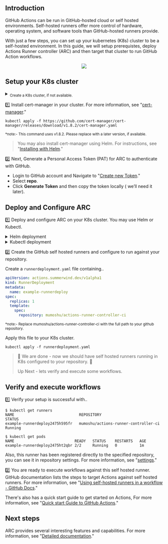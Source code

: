 ## Introduction

GitHub Actions can be run in GitHub-hosted cloud or self hosted environments. Self-hosted runners offer more control of hardware, operating system, and software tools than GitHub-hosted runners provide.

With just a few steps, you can set up your kubernetes (K8s) cluster to be a self-hosted environment.
In this guide, we will setup prerequistes, deploy Actions Runner controller (ARC) and then target that cluster to run GitHub Action workflows.

<p align="center">
  <img src="https://user-images.githubusercontent.com/53718047/181159115-dbf41416-89a7-408c-b575-bb0d059a1a36.png" />
</p>



## Setup your K8s cluster

<details><summary><sub>Create a K8s cluster, if not available.</sub></summary>
   <sub>
If you don't have a K8s cluster, you can install a local environment using minikube. For more information, see <a href="https://minikube.sigs.k8s.io/docs/start/">"Installing minikube."</a>
   </sub>
</details>

:one: Install cert-manager in your cluster. For more information, see "[cert-manager](https://cert-manager.io/docs/installation/)."

```shell
kubectl apply -f https://github.com/cert-manager/cert-manager/releases/download/v1.8.2/cert-manager.yaml
```
<sub> *note:- This command uses v1.8.2. Please replace with a later version, if available.</sub>


>You may also install cert-manager using Helm. For instructions, see "[Installing with Helm](https://cert-manager.io/docs/installation/helm/#installing-with-helm)."


:two: Next, Generate a Personal Access Token (PAT) for ARC to authenticate with GitHub.
   - Login to GitHub account and Navigate to "[Create new Token](https://github.com/settings/tokens/new)."
   - Select  **repo**.
   - Click **Generate Token** and then copy the token locally ( we’ll need it later).




## Deploy and Configure ARC
1️⃣ Deploy  and configure ARC on your K8s cluster. You may use Helm or Kubectl.


<details><summary>Helm deployment</summary>

##### Add repository
```shell
helm repo add actions-runner-controller https://actions-runner-controller.github.io/actions-runner-controller
```

##### Install Helm chart
```shell
helm upgrade --install --namespace actions-runner-system --create-namespace\
  --set=authSecret.create=true\
  --set=authSecret.github_token="REPLACE_YOUR_TOKEN_HERE"\
  --wait actions-runner-controller actions-runner-controller/actions-runner-controller
```
<sub> *note:- Replace REPLACE_YOUR_TOKEN_HERE with your PAT that was generated in Step 1 </sub>
</details>

<details><summary>Kubectl deployment</summary>

##### Deploy ARC
```shell
kubectl apply -f \
https://github.com/actions-runner-controller/actions-runner-controller/\
releases/download/v0.22.0/actions-runner-controller.yaml
```
<sub> *note:- Replace "v0.22.0" with the version you wish to deploy </sub>
 

##### Configure Personal Access Token
```shell
kubectl create secret generic controller-manager \
    -n actions-runner-system \
    --from-literal=github_token=REPLACE_YOUR_TOKEN_HERE
````
<sub> *note:- Replace REPLACE_YOUR_TOKEN_HERE with your PAT that was generated in Step 1. </sub>
  
  </details>

2️⃣ Create the GitHub self hosted runners and configure to run against your repository.

Create a `runnerdeployment.yaml` file containing..

```yaml
apiVersion: actions.summerwind.dev/v1alpha1
kind: RunnerDeployment
metadata:
  name: example-runnerdeploy
spec:
  replicas: 1
  template:
    spec:
      repository: mumoshu/actions-runner-controller-ci
````
<sub> *note:- Replace mumoshu/actions-runner-controller-ci with the full path to your github repository. </sub>

Apply this file to your K8s cluster.
```shell
kubectl apply -f runnerdeployment.yaml
````
 

>
>🎉 We are done - now we should have self hosted runners running in K8s configured to your repository.  🎉
> 
> Up Next - lets verify and execute some workflows.
 
## Verify and execute workflows
:one: Verify your setup is successful with.. 
```shell
$ kubectl get runners
NAME                             REPOSITORY                             STATUS
example-runnerdeploy2475h595fr   mumoshu/actions-runner-controller-ci   Running

$ kubectl get pods
NAME                           READY   STATUS    RESTARTS   AGE
example-runnerdeploy2475ht2qbr 2/2     Running   0          1m
````
Also, this runner has been registered directly to the specified repository, you can see it in repository settings. For more information, see "[settings](https://docs.github.com/en/actions/hosting-your-own-runners/monitoring-and-troubleshooting-self-hosted-runners#checking-the-status-of-a-self-hosted-runner)."

:two: You are ready to execute workflows against this self hosted runner. 
GitHub documentation lists the steps to target Actions against self hosted runners. For more information, see "[Using self-hosted runners in a workflow - GitHub Docs](https://docs.github.com/en/actions/hosting-your-own-runners/using-self-hosted-runners-in-a-workflow#using-self-hosted-runners-in-a-workflow)."

There's also has a quick start guide to get started on Actions, For more information, see "[Quick start Guide to GitHub Actions](https://docs.github.com/en/actions/quickstart)."

## Next steps
ARC provides several interesting features and capabilities. For more information, see "[Detailed documentation](detailed-docs.md)."



 
